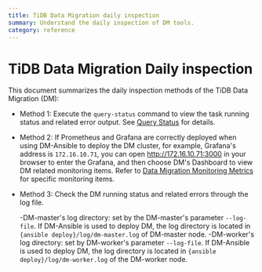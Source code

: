 ```yaml
---
title: TiDB Data Migration daily inspection
summary: Understand the daily inspection of DM tools.
category: reference
---
```


# TiDB Data Migration Daily inspection

This document summarizes the daily inspection methods of the TiDB Data Migration (DM):

+ Method 1: Execute the `query-status` command to view the task running status and related error output. See [Query Status](query-status.md) for details.

+ Method 2: If Prometheus and Grafana are correctly deployed when using DM-Ansible to deploy the DM cluster, for example, Grafana's address is `172.16.10.71`, you can open <http://172.16.10.71:3000> in your browser to enter the Grafana, and then choose DM's Dashboard to view DM related monitoring items. Refer to [Data Migration Monitoring Metrics](Monitor-a-dm-cluster.md) for specific monitoring items.

+ Method 3: Check the DM running status and related errors through the log file.

    -DM-master's log directory: set by the DM-master's parameter `--log-file`. If DM-Ansible is used to deploy DM, the log directory is located in `{ansible deploy}/log/dm-master.log` of DM-master node.
    -DM-worker's log directory: set by DM-worker's parameter `--log-file`. If DM-Ansible is used to deploy DM, the log directory is located in `{ansible deploy}/log/dm-worker.log` of the DM-worker node.